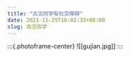 ```yaml
---
title: "古见同学有社交障碍"
date: 2021-11-25T16:02:33+08:00
slug: 古见同学
---
```


:::{.photoframe-center}
![[gujian.jpg]]
:::


